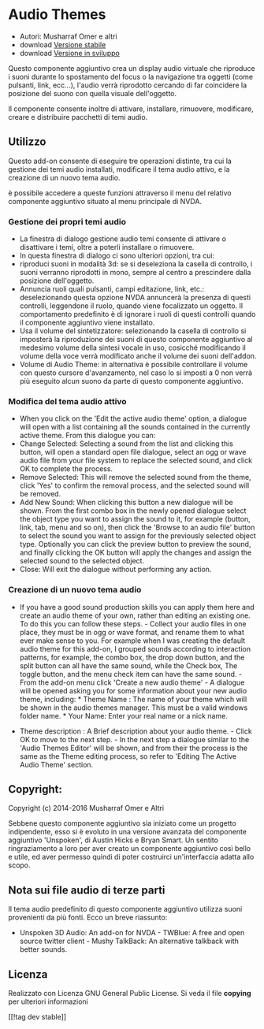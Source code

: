 # Audio Themes #

*   Autori: Musharraf Omer e altri
*   download [Versione stabile][1]
*   download [Versione in sviluppo][2]

Questo componente aggiuntivo crea un display audio virtuale che riproduce i
suoni durante lo spostamento del focus o la navigazione tra oggetti (come
pulsanti, link, ecc...), l'audio verrà riprodotto cercando di far coincidere
la posizione del suono con quella visuale dell'oggetto.

Il componente consente inoltre di attivare, installare, rimuovere,
modificare, creare e distribuire pacchetti di temi audio.

## Utilizzo

Questo add-on consente di eseguire tre operazioni distinte, tra cui la
gestione dei temi audio installati, modificare il tema audio attivo, e la
creazione di un nuovo tema audio. 

è possibile accedere a queste funzioni attraverso il menu del relativo
componente aggiuntivo situato al menu principale di NVDA.

### Gestione dei propri temi audio

- La finestra di dialogo gestione audio temi consente di attivare o
  disattivare i temi, oltre a poterli installare o rimuovere.
- In questa finestra di dialogo ci sono ulteriori opzioni, tra cui:
 - riproduci suoni in modalità 3d: se si deseleziona la casella di controllo, i suoni verranno riprodotti in mono, sempre al centro a prescindere dalla posizione dell'oggetto.
 - Annuncia ruoli quali pulsanti, campi editazione, link, etc.: deselezionando questa opzione NVDA annuncerà la presenza di questi controlli, leggendone il ruolo, quando viene focalizzato un oggetto. Il comportamento predefinito è di ignorare i ruoli di questi controlli quando il componente aggiuntivo viene installato.
 - Usa il volume del sintetizzatore: selezionando la casella di controllo si imposterà la riproduzione dei suoni di questo componente aggiuntivo al medesimo volume della sintesi vocale in uso, cosicché modificando il volume della voce verrà modificato anche il volume dei suoni dell'addon.
 - Volume di Audio Theme: in alternativa è possibile controllare il volume con questo cursore d'avanzamento, nel caso lo si imposti a 0 non verrà più eseguito alcun suono da parte di questo componente aggiuntivo.

### Modifica del tema audio attivo

- When you click on the 'Edit the active audio theme' option, a dialogue
  will open with a list containing all the sounds contained in the currently
  active theme. From this dialogue you can:
- Change Selected: Selecting a sound from the list and clicking this button,
  will open a standard open file dialogue, select an ogg or wave audio file
  from your file system to replace the selected sound, and click OK to
  complete the process.
- Remove Selected: This will remove the selected sound from the theme, click
  'Yes' to confirm the removal process, and the selected sound will be
  removed.
- Add New Sound: When clicking this button a new dialogue will be shown. From the first combo box in the newly opened dialogue select the object type you want to assign the sound to it, for example (button, link, tab, menu and so on), then click the 'Browse to an audio file' button to select the sound you want to assign for the previously selected object type. Optionally you can click the preview   button to preview the sound, and finally clicking the OK button will apply the changes and assign the selected sound to the selected object. 
- Close: Will  exit the dialogue without performing any action.

### Creazione di un nuovo tema audio

- If you have a good sound production skills you can apply them here and
create an audio theme of your own, rather than editing an existing one. To
do this you can follow these steps.  - Collect your audio files in one
place, they must be in ogg or wave format, and rename them to what ever make
sense to you. For example when I was creating the default audio theme for
this add-on, I grouped sounds according to interaction patterns, for
example, the combo box, the drop down button, and the split button can all
have the same sound, while the Check box, The toggle button, and the menu
check item can have the same sound.  - From the add-on menu click 'Create a
new audio theme' - A dialogue will be opened asking you for some information
about your new audio theme, including: *	Theme Name : The name of your theme
which will be shown in the audio themes manager. This must be a valid
windows folder name.  *	Your Name: Enter your real name or a nick name.
*	Theme description : A Brief description about your audio theme.  - Click
OK to move to the next step.  - In the next step a dialogue similar to the
'Audio Themes Editor' will be shown, and from their the process is the same
as the Theme editing process, so refer to 'Editing The Active Audio Theme'
section.

## Copyright:

Copyright (c) 2014-2016 Musharraf Omer e Altri

Sebbene questo componente aggiuntivo sia iniziato come un progetto
indipendente, esso si è evoluto in una versione avanzata del componente
aggiuntivo 'Unspoken', di Austin Hicks e Bryan Smart. Un sentito
ringraziamento a loro per aver creato un componente aggiuntivo così bello e
utile, ed aver permesso quindi di poter costruirci un'interfaccia adatta
allo scopo.

## Nota sui file audio di terze parti

Il tema audio predefinito di questo componente aggiuntivo utilizza suoni
provenienti da più fonti. Ecco un breve riassunto:
 - Unspoken 3D Audio: An add-on for NVDA - TWBlue: A free and open source
twitter client - Mushy TalkBack: An alternative talkback with better sounds.

## Licenza
Realizzato con Licenza GNU General Public License. Si veda il file
**copying**  per ulteriori informazioni

[[!tag dev stable]]

[1]: https://addons.nvda-project.org/files/get.php?file=ath

[2]: https://addons.nvda-project.org/files/get.php?file=ath-dev
